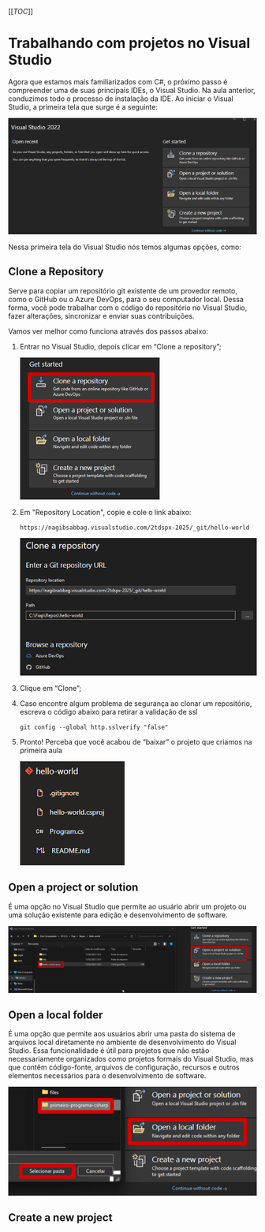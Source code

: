 [[_TOC_]]

# Trabalhando com projetos no Visual Studio

Agora que estamos mais familiarizados com C#, o próximo passo é compreender uma de suas principais IDEs, o Visual Studio. Na aula anterior, conduzimos todo o processo de instalação da IDE. Ao iniciar o Visual Studio, a primeira tela que surge é a seguinte:

![image.png](/.attachments/image-53435c8e-b4f4-4606-986d-e8828b56befe.png)

Nessa primeira tela do Visual Studio nós temos algumas opções, como:

## Clone a Repository

Serve para copiar um repositório git existente de um provedor remoto, como o GitHub ou o Azure DevOps, para o seu computador local. Dessa forma, você pode trabalhar com o código do repositório no Visual Studio, fazer alterações, sincronizar e enviar suas contribuições.

Vamos ver melhor como funciona através dos passos abaixo:
  
1. Entrar no Visual Studio, depois clicar em “Clone a repository”;

   ![image.png](/.attachments/image-8c862d96-bfd6-45d1-85e5-d5ab4fe71319.png)

2. Em "Repository Location", copie e cole o link abaixo:

   ```git
   https://nagibsabbag.visualstudio.com/2tdspx-2025/_git/hello-world
   ```

   ![image.png](/.attachments/image-7c20b1dd-f81c-47f2-ba44-c5fb3c564203.png)
   
3. Clique em “Clone”;

4. Caso encontre algum problema de segurança ao clonar um repositório, escreva o código abaixo para retirar a validação de ssl

   ```git
   git config --global http.sslverify "false"
   ```

5. Pronto! Perceba que você acabou de “baixar” o projeto que criamos na primeira aula

   ![image.png](/.attachments/image-f99d34d7-081a-4439-b017-9cab66ebe4fe.png)

## Open a project or solution

É uma opção no Visual Studio que permite ao usuário abrir um projeto ou uma solução existente para edição e desenvolvimento de software.

![image.png](/.attachments/image-515f0574-e98b-4206-9806-e7c8e9e57e13.png)

## Open a local folder

É uma opção que permite aos usuários abrir uma pasta do sistema de arquivos local diretamente no ambiente de desenvolvimento do Visual Studio. Essa funcionalidade é útil para projetos que não estão necessariamente organizados como projetos formais do Visual Studio, mas que contêm código-fonte, arquivos de configuração, recursos e outros elementos necessários para o desenvolvimento de software.

![image.png](/.attachments/image-128fe7e9-7029-421c-9ab5-3fed3d811d31.png)

## Create a new project

